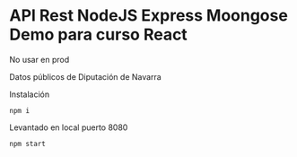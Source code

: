# API Rest NodeJS Express Moongose Demo para curso React

No usar en prod

Datos públicos de Diputación de Navarra

Instalación

```
npm i
```

Levantado en local puerto 8080

```
npm start
```